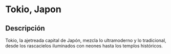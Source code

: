 # Tokio, Japon

## Descripción
Tokio, la ajetreada capital de Japón, mezcla lo ultramoderno y lo tradicional, desde los rascacielos iluminados con neones hasta los templos históricos. 
